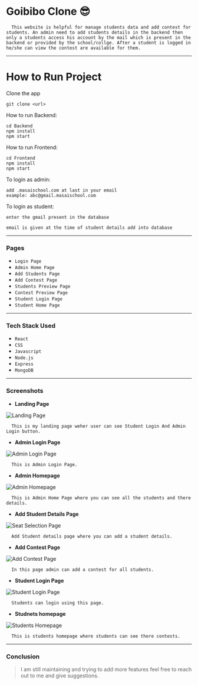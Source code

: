 # Goibibo Clone :sunglasses:

```
  This website is helpful for manage students data and add contest for students. An admin need to add students details in the backend then only a students access his account by the mail which is present in the backend or provided by the school/collge. After a student is logged in he/she can view the contest are available for them.
```

---

# How to Run Project

Clone the app

```
git clone <url>
```

How to run Backend:

```
cd Backend
npm install
npm start
```

How to run Frontend:

```
cd Frontend
npm install
npm start
```

To login as admin:

```
add .masaischool.com at last in your email
example: abc@gmail.masaischool.com

```

To login as student:

```
enter the gmail present in the database

email is given at the time of student details add into database

```

---

### Pages

- `Login Page`
- `Admin Home Page`
- `Add Students Page`
- `Add Contest Page`
- `Students Preview Page`
- `Contest Preview Page`
- `Student Login Page`
- `Student Home Page`

---

### Tech Stack Used

- `React`
- `CSS`
- `Javascript`
- `Node.js`
- `Express`
- `MongoDB`

---

### Screenshots

- **Landing Page**

![Landing Page](https://github.com/biswajitdas-007/student-management-system/blob/master/Screenshots/screencapture-localhost-3000-admin-home-page-2022-02-01-18_35_39.png)

```
  This is my landing page weher user can see Student Login And Admin Login button.
```

- **Admin Login Page**

![Admin Login Page](https://github.com/biswajitdas-007/student-management-system/blob/master/Screenshots/admin-login-page.png)

```
  This is Admin Login Page.
```

- **Admin Homepage**

![Admin Homepage](https://github.com/biswajitdas-007/student-management-system/blob/master/Screenshots/admin-homepage.png)

```
  This is Admin Home Page where you can see all the students and there details.
```

- **Add Student Details Page**

![Seat Selection Page](https://github.com/biswajitdas-007/student-management-system/blob/master/Screenshots/add-student-page.png)

```
  Add Student details page where you can add a student details.
```

- **Add Contest Page**

![Add Contest Page](https://github.com/biswajitdas-007/student-management-system/blob/master/Screenshots/add-contest-page.png)

```
  In this page admin can add a contest for all students.
```

- **Student Login Page**

![Student Login Page](https://github.com/biswajitdas-007/student-management-system/blob/master/Screenshots/student-login-page.png)

```
  Students can login using this page.
```

- **Studnets homepage**

![Students Homepage](https://github.com/biswajitdas-007/student-management-system/blob/master/Screenshots/student-homepage.png)

```
  This is students homepage where students can see there contests.
```

---

### Conclusion

> I am still maintaining and trying to add more features feel free to reach out to me and give suggestions.
